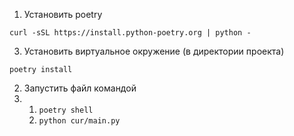 1. Установить poetry

`curl -sSL https://install.python-poetry.org | python -`

3. Установить виртуальное окружение (в директории проекта)

`poetry install`

2. Запустить файл командой
3. 1. `poetry shell`
    2. `python cur/main.py`